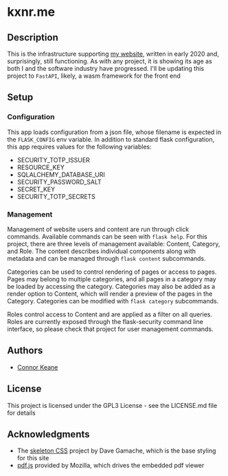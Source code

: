 # kxnr.me

## Description

This is the infrastructure supporting [my website](https://kxnr.me), written in early 2020 and, 
surprisingly, still functioning. As with any project, it is showing its age as both I and the 
software industry have progressed. I'll be updating this project to `FastAPI`, likely, a wasm
framework for the front end


## Setup

### Configuration

This app loads configuration from a json file, whose filename is expected in the `FLASK_CONFIG` env
variable. In addition to standard flask configuration, this app requires values for the following
variables:

* SECURITY_TOTP_ISSUER
* RESOURCE_KEY
* SQLALCHEMY_DATABASE_URI
* SECURITY_PASSWORD_SALT
* SECRET_KEY
* SECURITY_TOTP_SECRETS

### Management

Management of website users and content are run through click commands. Available commands can be seen with `flask help`.
For this project, there are three levels of management available: Content, Category, and Role. The content describes
individual components along with metadata and can be managed through `flask content` subcommands. 

Categories can be used 
to control rendering of pages or access to pages. Pages may belong to multiple categories, and all pages in a category may
be loaded by accessing the category. Categories may also be added as a render option to Content, which will render a preview
of the pages in the Category. Categories can be modified with `flask category` subcommands. 

Roles control access to Content and are applied as a filter on all queries. Roles are currently exposed through the
flask-security command line interface, so please check that project for user management commands.

## Authors

* [Connor Keane](kxnr.me)

## License

This project is licensed under the GPL3 License - see the LICENSE.md file for details

## Acknowledgments

* The [skeleton CSS](https://github.com/dhg/Skeleton) project by Dave Gamache, which is the base styling for this site
* [pdf.js](https://github.com/mozilla/pdf.js) provided by Mozilla, which drives the embedded pdf viewer
